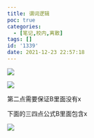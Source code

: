 ```yaml
---
title: 谓词逻辑
poc: true
categories:
  - [笔记,校内,离散]
tags: []
id: '1339'
date: 2021-12-23 22:57:18
---
```


![](https://raw.githubusercontent.com/Valkierja/ALLPIC/main/img/202303172100880.png)

![](https://raw.githubusercontent.com/Valkierja/ALLPIC/main/img/202303172100501.png)

第二点需要保证B里面没有x

下面的三四点公式B里面包含x

![](https://raw.githubusercontent.com/Valkierja/ALLPIC/main/img/202303172100698.png)